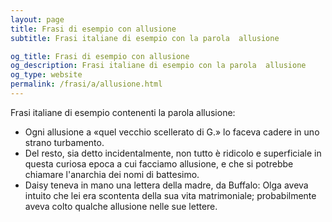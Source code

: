 ```yaml
---
layout: page
title: Frasi di esempio con allusione 
subtitle: Frasi italiane di esempio con la parola  allusione

og_title: Frasi di esempio con allusione 
og_description: Frasi italiane di esempio con la parola  allusione
og_type: website
permalink: /frasi/a/allusione.html
---
```


Frasi italiane di esempio contenenti la parola allusione:


- Ogni allusione a «quel vecchio scellerato di G.» lo faceva cadere in uno strano turbamento.
- Del resto, sia detto incidentalmente, non tutto è ridicolo e superficiale in questa curiosa epoca a cui facciamo allusione, e che si potrebbe chiamare l'anarchia dei nomi di battesimo.
- Daisy teneva in mano una lettera della madre, da Buffalo: Olga aveva intuito che lei era scontenta della sua vita matrimoniale; probabilmente aveva colto qualche allusione nelle sue lettere.
